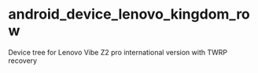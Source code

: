 # android_device_lenovo_kingdom_row
Device tree for Lenovo Vibe Z2 pro international version with TWRP recovery
